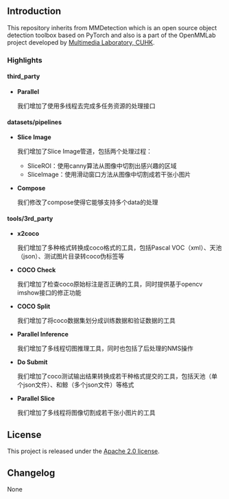 
## Introduction

This repository inherits from MMDetection which is an open source object detection toolbox based on PyTorch 
and also is a part of the OpenMMLab project developed by [Multimedia Laboratory, CUHK](http://mmlab.ie.cuhk.edu.hk/).


### Highlights

#### third_party

- **Parallel**

    我们增加了使用多线程去完成多任务资源的处理接口

#### datasets/pipelines

- **Slice Image**

    我们增加了Slice Image管道，包括两个处理过程：
    * SliceROI：使用canny算法从图像中切割出感兴趣的区域
    * SliceImage：使用滑动窗口方法从图像中切割成若干张小图片

- **Compose**

    我们修改了compose使得它能够支持多个data的处理

#### tools/3rd_party

- **x2coco**

    我们增加了多种格式转换成coco格式的工具，包括Pascal VOC（xml）、天池（json）、测试图片目录转coco伪标签等
    
- **COCO Check**

    我们增加了检查coco原始标注是否正确的工具，同时提供基于opencv imshow接口的修正功能
    
- **COCO Split**

    我们增加了将coco数据集划分成训练数据和验证数据的工具
    
- **Parallel Inference**

    我们增加了多线程切图推理工具，同时也包括了后处理的NMS操作

- **Do Submit**

    我们增加了coco测试输出结果转换成若干种格式提交的工具，包括天池（单个json文件）、和鲸（多个json文件）等格式

- **Parallel Slice**

    我们增加了多线程将图像切割成若干张小图片的工具

## License

This project is released under the [Apache 2.0 license](LICENSE).

## Changelog

None